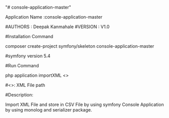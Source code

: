 "# console-application-master" 

Application Name :console-application-master

#AUTHORS : Deepak Kanmahale
#VERSION : V1.0

#Installation Command

composer create-project symfony/skeleton console-application-master

#symfony version 5.4

#Run Command

php application importXML <<FILE PATH>>

#<<FILE PATH>>: XML File path


#Description:

Import XML File and store in CSV File by using symfony Console Application by using monolog and serializer package.
